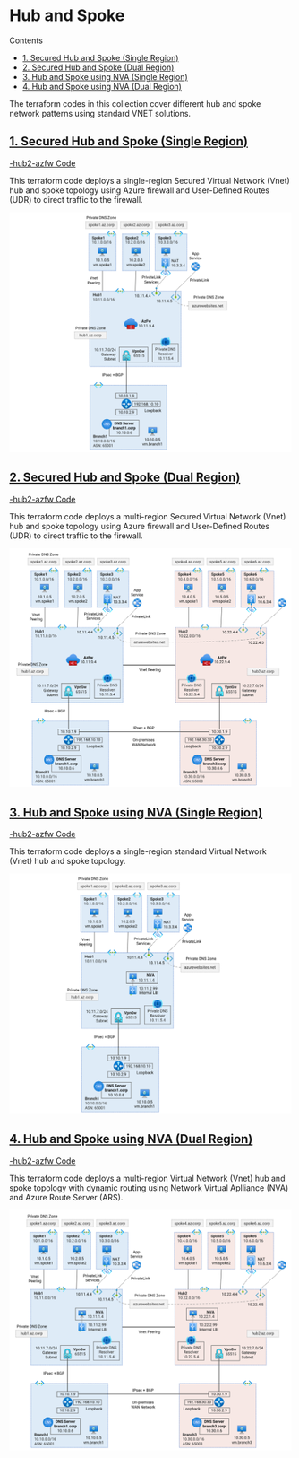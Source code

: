 
# Hub and Spoke <!-- omit from toc -->

Contents
<!-- TOC -->
- [1. Secured Hub and Spoke (Single Region)](#1-secured-hub-and-spoke-single-region)
- [2. Secured Hub and Spoke (Dual Region)](#2-secured-hub-and-spoke-dual-region)
- [3. Hub and Spoke using NVA (Single Region)](#3-hub-and-spoke-using-nva-single-region)
- [4. Hub and Spoke using NVA (Dual Region)](#4-hub-and-spoke-using-nva-dual-region)
<!-- /TOC -->

The terraform codes in this collection cover different hub and spoke network patterns using standard VNET solutions.

## [1. Secured Hub and Spoke (Single Region)](./1-hub-spoke-azfw-single-region/)
[-hub2-azfw Code](./1-hub-spoke-azfw-single-region/)

This terraform code deploys a single-region Secured Virtual Network (Vnet) hub and spoke topology using Azure firewall and User-Defined Routes (UDR) to direct traffic to the firewall.

![Secured Hub and Spoke (Single Region)](../images/scenarios/1-1-hub-spoke-azfw-single-region.png)

## [2. Secured Hub and Spoke (Dual Region)](./2-hub-spoke-azfw-dual-region/)
[-hub2-azfw Code](./2-hub-spoke-azfw-dual-region/)

This terraform code deploys a multi-region Secured Virtual Network (Vnet) hub and spoke topology using Azure firewall and User-Defined Routes (UDR) to direct traffic to the firewall.

![Secured Hub and Spoke (Dual Region)](../images/scenarios/1-2-hub-spoke-azfw-dual-region.png)

## [3. Hub and Spoke using NVA (Single Region)](./3-hub-spoke-nva-single-region/)
[-hub2-azfw Code](./3-hub-spoke-nva-single-region/)

This terraform code deploys a single-region standard Virtual Network (Vnet) hub and spoke topology.

![Hub and Spoke using NVA (Single Region)](../images/scenarios/1-3-hub-spoke-nva-single-region.png)

## [4. Hub and Spoke using NVA (Dual Region)](./4-hub-spoke-nva-dual-region/)
[-hub2-azfw Code](./4-hub-spoke-nva-dual-region/)

This terraform code deploys a multi-region Virtual Network (Vnet) hub and spoke topology with dynamic routing using Network Virtual Aplliance (NVA) and Azure Route Server (ARS).

![Hub and Spoke using NVA (Dual Region)](../images/scenarios/1-4-hub-spoke-nva-dual-region.png)
